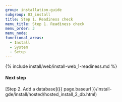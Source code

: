 ```yaml
---
group: installation-guide
subgroup: 03_install
title: Step 1. Readiness check
menu_title: Step 1. Readiness check
menu_order: 3
menu_node:
functional_areas:
  - Install
  - System
  - Setup
---
```


{% include install/web/install-web_1-readiness.md %}

#### Next step

[Step 2. Add a database]({{ page.baseurl }}/install-gde/install/hosted/hosted_install_2_db.html)

